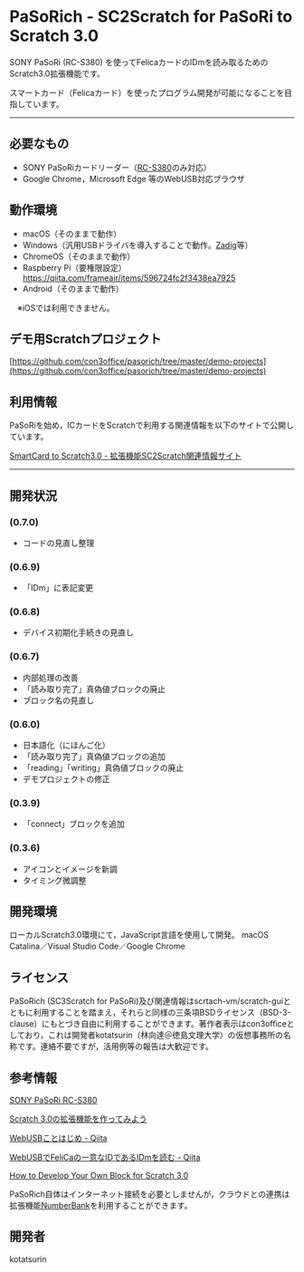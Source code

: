 # PaSoRich - SC2Scratch for PaSoRi to Scratch 3.0
SONY PaSoRi (RC-S380) を使ってFelicaカードのIDmを読み取るためのScratch3.0拡張機能です。

スマートカード（Felicaカード）を使ったプログラム開発が可能になることを目指しています。

---

## 必要なもの
- SONY PaSoRiカードリーダー（[RC-S380](https://www.sony.co.jp/Products/felica/consumer/products/RC-S380.html)のみ対応）
- Google Chrome，Microsoft Edge 等のWebUSB対応ブラウザ

## 動作環境
- macOS（そのままで動作）
- Windows（汎用USBドライバを導入することで動作。[Zadig](https://zadig.akeo.ie)等）
- ChromeOS（そのままで動作）
- Raspberry Pi（要権限設定） https://qiita.com/frameair/items/596724fc2f3438ea7925
- Android（そのままで動作）

　※iOSでは利用できません。

## デモ用Scratchプロジェクト
[https://github.com/con3office/pasorich/tree/master/demo-projects](https://github.com/con3office/pasorich/tree/master/demo-projects)

## 利用情報
PaSoRiを始め，ICカードをScratchで利用する関連情報を以下のサイトで公開しています。

[SmartCard to Scratch3.0 - 拡張機能SC2Scratch関連情報サイト](https://con3.com/sc2scratch/)


---

## 開発状況
### (0.7.0)
- コードの見直し整理

### (0.6.9)
- 「IDm」に表記変更

### (0.6.8)
- デバイス初期化手続きの見直し

### (0.6.7)
- 内部処理の改善
- 「読み取り完了」真偽値ブロックの廃止
- ブロック名の見直し

### (0.6.0)
- 日本語化（にほんご化）
- 「読み取り完了」真偽値ブロックの追加
- 「reading」「writing」真偽値ブロックの廃止
- デモプロジェクトの修正

### (0.3.9)
- 「connect」ブロックを追加

### (0.3.6)
- アイコンとイメージを新調
- タイミング微調整


## 開発環境
ローカルScratch3.0環境にて，JavaScript言語を使用して開発。
macOS Catalina／Visual Studio Code／Google Chrome

## ライセンス
PaSoRich (SC3Scratch for PaSoRi)及び関連情報はscrtach-vm/scratch-guiとともに利用することを踏まえ，それらと同様の三条項BSDライセンス（BSD-3-clause）にもとづき自由に利用することができます。著作者表示はcon3officeとしており，これは開発者kotatsurin（林向達＠徳島文理大学）の仮想事務所の名称です。連絡不要ですが，活用例等の報告は大歓迎です。

## 参考情報

[SONY PaSoRi RC-S380](https://www.sony.co.jp/Products/felica/consumer/products/RC-S380.html)

[Scratch 3.0の拡張機能を作ってみよう](https://ja.scratch-wiki.info/wiki/Scratch_3.0の拡張機能を作ってみよう)

[WebUSBことはじめ - Qiita](https://qiita.com/Aruneko/items/aebb75feca5bed12fe32)

[WebUSBでFeliCaの一意なIDであるIDmを読む - Qiita](https://qiita.com/saturday06/items/333fcdf5b3b8030c9b05)

[How to Develop Your Own Block for Scratch 3.0](https://medium.com/@hiroyuki.osaki/how-to-develop-your-own-block-for-scratch-3-0-1b5892026421)

PaSoRich自体はインターネット接続を必要としませんが，クラウドとの連携は拡張機能[NumberBank](https://con3.com/numberbank/)を利用することができます。

## 開発者
kotatsurin
